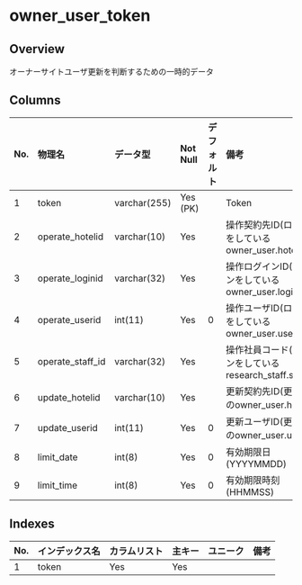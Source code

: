 # owner_user_token

## Overview

オーナーサイトユーザ更新を判断するための一時的データ

## Columns

|No.|物理名|データ型|Not Null|デフォルト|備考|
|:--|:--|:--|:--|:--|:--|
|1|token|varchar(255)|Yes (PK)||Token|
|2|operate_hotelid|varchar(10)|Yes||操作契約先ID(ログインをしているowner_user.hotelid)|
|3|operate_loginid|varchar(32)|Yes||操作ログインID(ログインをしているowner_user.loginid)|
|4|operate_userid|int(11)|Yes|0|操作ユーザID(ログインをしているowner_user.userid)|
|5|operate_staff_id|varchar(32)|Yes||操作社員コード(ログインをしているresearch_staff.staff_id)|
|6|update_hotelid|varchar(10)|Yes||更新契約先ID(更新対象のowner_user.hotelid)|
|7|update_userid|int(11)|Yes|0|更新ユーザID(更新対象のowner_user.userid)|
|8|limit_date|int(8)|Yes|0|有効期限日 (YYYYMMDD)|
|9|limit_time|int(8)|Yes|0|有効期限時刻 (HHMMSS)|

## Indexes

|No.|インデックス名|カラムリスト|主キー|ユニーク|備考|
|:--|:--|:--|:--|:--|:--|
|1|token|Yes|Yes||
